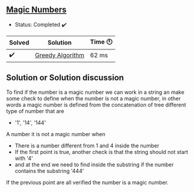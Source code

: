 ## [Magic Numbers](https://codeforces.com/problemset/problem/320/A?locale=en)

- Status: Completed :heavy_check_mark:

Solved | Solution | Time :clock11: | 
--- | --- | --- | 
:heavy_check_mark:  | [Greedy Algorithm](https://codeforces.com/contest/320/submission/104035369) | 62 ms | 

## Solution or Solution discussion

To find if the number is a magic number we can work in a string an make some check to define when the number is not a
magic number, in other words a magic number is defined from the concatenation of tree different type of number 
that are

- '1', '14', '144'

A number it is not a magic number when

- There is a number different from 1 and 4 inside the number
- If the first point is true, another check is that the string should not start with '4'
- and at the end we need to find inside the substring if the number contains the substring '444'

If the previous point are all verified the number is a magic number.